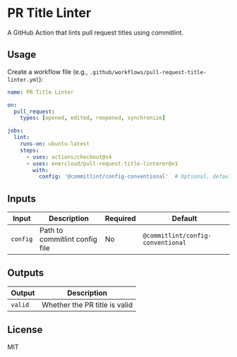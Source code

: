 # PR Title Linter

A GitHub Action that lints pull request titles using commitlint.

## Usage

Create a workflow file (e.g., `.github/workflows/pull-request-title-linter.yml`):

```yaml
name: PR Title Linter

on:
  pull_request:
    types: [opened, edited, reopened, synchronize]

jobs:
  lint:
    runs-on: ubuntu-latest
    steps:
      - uses: actions/checkout@v4
      - uses: enercloud/pull-request-title-linterer@v1
        with:
          config: '@commitlint/config-conventional'  # Optional, defaults to conventional config
```

## Inputs

| Input | Description | Required | Default |
|-------|-------------|----------|---------|
| `config` | Path to commitlint config file | No | `@commitlint/config-conventional` |

## Outputs

| Output | Description |
|--------|-------------|
| `valid` | Whether the PR title is valid |

## License

MIT 